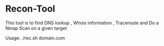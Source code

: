 # Recon-Tool

This tool is to find DNS lookup , Whois information , Traceroute and Do a Nmap Scan on a given target


Usage: ./rec.sh domain.com

